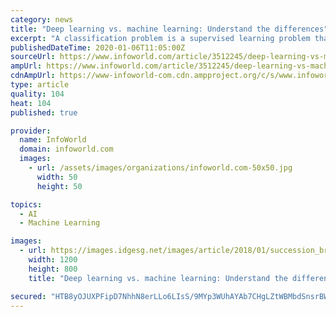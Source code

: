 ```yaml
---
category: news
title: "Deep learning vs. machine learning: Understand the differences"
excerpt: "A classification problem is a supervised learning problem that asks for a choice between two or more classes, usually providing probabilities for each class. Leaving out neural networks and deep ..."
publishedDateTime: 2020-01-06T11:05:00Z
sourceUrl: https://www.infoworld.com/article/3512245/deep-learning-vs-machine-learning-understand-the-differences.html
ampUrl: https://www.infoworld.com/article/3512245/deep-learning-vs-machine-learning-understand-the-differences.amp.html
cdnAmpUrl: https://www-infoworld-com.cdn.ampproject.org/c/s/www.infoworld.com/article/3512245/deep-learning-vs-machine-learning-understand-the-differences.amp.html
type: article
quality: 104
heat: 104
published: true

provider:
  name: InfoWorld
  domain: infoworld.com
  images:
    - url: /assets/images/organizations/infoworld.com-50x50.jpg
      width: 50
      height: 50

topics:
  - AI
  - Machine Learning

images:
  - url: https://images.idgesg.net/images/article/2018/01/succession_brain-sharing_intellectual-knowledge_sharing-100746954-large.jpg
    width: 1200
    height: 800
    title: "Deep learning vs. machine learning: Understand the differences"

secured: "HTB8yOJUXPFipD7NhhN8erLLo6LIsS/9MYp3WUhAYAb7CHgLZtWBMbdSnsrBWb6gXUcYB0lInxanRykg0+xCFjlhlsTvXTfvSK87AdR56+oa58KNGzD4Nfr9GgAWl+ZWzKMGx42TF9c4N5nEc1mUkyx72Huf22PmJagXlgCune1G8qFLht60Kqhznt8ioJ6bQLo6E1seOUC3Rfhrwvq9kz5Iv8eLMrzbxpZZC3f5rq1vIlrsF48syrUL4wuAXKO/xQQPOEaOcpuxKcyMpO+mkYAzizmrZR0Um+xcgw27sOJI97qhPlBZPPuOPIpn5Nny;TpMWpvQFvPeRXYkyWs+VXg=="
---
```


